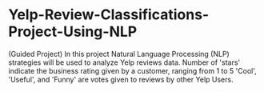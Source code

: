 # Yelp-Review-Classifications-Project-Using-NLP
(Guided Project) In this project Natural Language Processing (NLP) strategies will be used to analyze Yelp reviews data.   Number of 'stars' indicate the business rating given by a customer, ranging from 1 to 5  'Cool', 'Useful', and 'Funny' are votes given to reviews by other Yelp Users.
